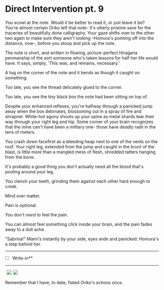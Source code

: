 # Direct Intervention pt. 9

You scowl at the note. Would it be better to read it, or just leave it be? You're almost certain Oriko left that note- it's utterly pristine save for the traceries of beautifully done calligraphy. Your gaze shifts over to the other two again to make sure they aren't looking -Homura's pointing off into the distance, now-, before you stoop and pick up the note.

The note is short, and written in flowing, picture-perfect Hiragana penmanship of the sort someone who's taken lessons for half her life would have. It says, simply, 'This was, and remains, necessary.'

A tug on the corner of the note and it bends as though it caught on something.

Too late, you see the thread delicately glued to the corner.

Too late, you see the tiny black box the note had been sitting on top of.

Despite your enhanced reflexes, you're halfway through a panicked jump away when the box detonates, blossoming out in a spray of fire and shrapnel. White-hot agony shoots up your spine as metal shards tear their way through your right leg and hip. Some corner of your brain recognizes that the mine can't have been a military one- those have *deadly* radii in the tens of meters.

You crash down facefirst as a bleeding heap next to one of the vents on the roof. Your right leg, extended from the jump and caught in the brunt of the blast, is little more than a mangled mess of flesh, shredded tatters hanging from the bone.

It's probably a good thing you don't actually need all the blood that's pooling around your leg.

You clench your teeth, grinding them against each other hard enough to creak.

Mind over matter.

Pain is optional.

You don't *need* to feel the pain.

You can almost feel something *click* inside your brain, and the pain fades away to a dull ache.

"Sabrina!" Mami's instantly by your side, eyes wide and panicked. Homura's a step behind her.

---

- [ ] Write-in**

---

![](data:image/gif;base64,R0lGODlhAQABAIAAAAAAAP///yH5BAEAAAAALAAAAAABAAEAAAIBRAA7) ![](http://i.imgur.com/guGYQNk.gif)![](data:image/gif;base64,R0lGODlhAQABAIAAAAAAAP///yH5BAEAAAAALAAAAAABAAEAAAIBRAA7) ![](http://i.imgur.com/xXZkwaI.gif)​

Remember that I have, to date, fiated Oriko's actions *once*.
